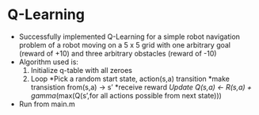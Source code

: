 # Q-Learning

+ Successfully implemented Q-Learning for a simple robot navigation problem of a robot moving on a 5 x 5 grid with 
  one arbitrary goal (reward of +10) and three arbitrary obstacles (reward of -10)
+ Algorithm used is:
  1. Initialize q-table with all zeroes
  2. Loop
      *Pick a random start state, action(s,a) transition
      *make transistion from(s,a) -> s’
      *receive reward
      *Update Q(s,a) <- R(s,a) + gamma*(max(Q(s’,for all actions possible from next state)))
+ Run from main.m
 
